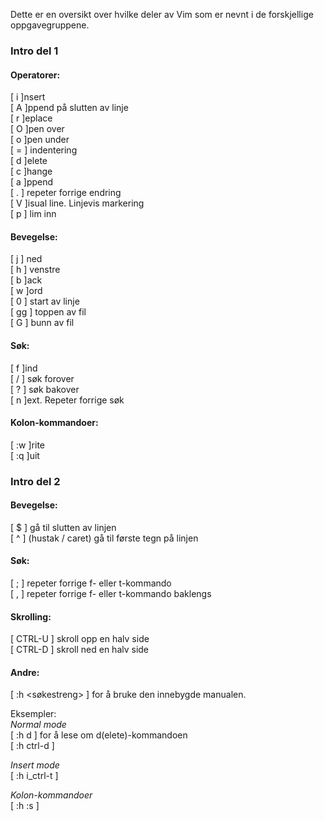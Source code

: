 Dette er en oversikt over hvilke deler av Vim som er nevnt i de forskjellige oppgavegruppene.

### Intro del 1
#### Operatorer:
[ i ]nsert  
[ A ]ppend på slutten av linje  
[ r ]eplace  
[ O ]pen over  
[ o ]pen under  
[ = ] indentering  
[ d ]elete  
[ c ]hange  
[ a ]ppend  
[ . ] repeter forrige endring  
[ V ]isual line. Linjevis markering  
[ p ] lim inn  

#### Bevegelse:
[ j ] ned  
[ h ] venstre  
[ b ]ack  
[ w ]ord  
[ 0 ] start av linje  
[ gg ] toppen av fil  
[ G ] bunn av fil  

#### Søk:
[ f ]ind  
[ / ] søk forover  
[ ? ] søk bakover  
[ n ]ext. Repeter forrige søk  

#### Kolon-kommandoer:
[ :w ]rite  
[ :q ]uit  

### Intro del 2
#### Bevegelse:  
[ $ ] gå til slutten av linjen  
[ ^ ] (hustak / caret) gå til første tegn på linjen  

#### Søk:  
[ ; ] repeter forrige f- eller t-kommando  
[ , ] repeter forrige f- eller t-kommando baklengs  

#### Skrolling:  
[ CTRL-U ] skroll opp en halv side  
[ CTRL-D ] skroll ned en halv side  

#### Andre:  
[ :h <søkestreng> ] for å bruke den innebygde manualen.  

Eksempler:  
*Normal mode*  
[ :h d ] for å lese om d(elete)-kommandoen  
[ :h ctrl-d ]  

*Insert mode*  
[ :h i_ctrl-t ]  

*Kolon-kommandoer*  
[ :h :s ]  
